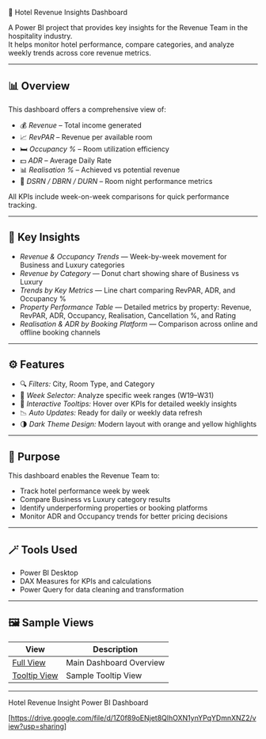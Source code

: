 🌆 Hotel Revenue Insights Dashboard

A Power BI project that provides key insights for the Revenue Team in the hospitality industry.  
It helps monitor hotel performance, compare categories, and analyze weekly trends across core revenue metrics.

---

## 📊 Overview

This dashboard offers a comprehensive view of:

- 💰 *Revenue* – Total income generated  
- 📈 *RevPAR* – Revenue per available room  
- 🛏️ *Occupancy %* – Room utilization efficiency  
- 💵 *ADR* – Average Daily Rate  
- 📊 *Realisation %* – Achieved vs potential revenue  
- 🧮 *DSRN / DBRN / DURN* – Room night performance metrics  

All KPIs include week-on-week comparisons for quick performance tracking.

---

## 📅 Key Insights

- *Revenue & Occupancy Trends* — Week-by-week movement for Business and Luxury categories  
- *Revenue by Category* — Donut chart showing share of Business vs Luxury  
- *Trends by Key Metrics* — Line chart comparing RevPAR, ADR, and Occupancy %  
- *Property Performance Table* — Detailed metrics by property: Revenue, RevPAR, ADR, Occupancy, Realisation, Cancellation %, and Rating  
- *Realisation & ADR by Booking Platform* — Comparison across online and offline booking channels  

---

## ⚙️ Features

- 🔍 *Filters:* City, Room Type, and Category  
- 📅 *Week Selector:* Analyze specific week ranges (W19–W31)  
- 🧭 *Interactive Tooltips:* Hover over KPIs for detailed weekly insights  
- 📉 *Auto Updates:* Ready for daily or weekly data refresh  
- 🌗 *Dark Theme Design:* Modern layout with orange and yellow highlights  

---

## 🧠 Purpose

This dashboard enables the Revenue Team to:

- Track hotel performance week by week  
- Compare Business vs Luxury category results  
- Identify underperforming properties or booking platforms  
- Monitor ADR and Occupancy trends for better pricing decisions  

---

## 🪄 Tools Used

- Power BI Desktop  
- DAX Measures for KPIs and calculations  
- Power Query for data cleaning and transformation  

---

## 🖼️ Sample Views

| View | Description |
|------|--------------|
| [Full View](Full%20View.png) | Main Dashboard Overview |
| [Tooltip View](Tooltip%20View.png) | Sample Tooltip View |

---
Hotel Revenue Insight Power BI Dashboard

[https://drive.google.com/file/d/1Z0f89oENjet8QlhOXN1ynYPqYDmnXNZ2/view?usp=sharing]
